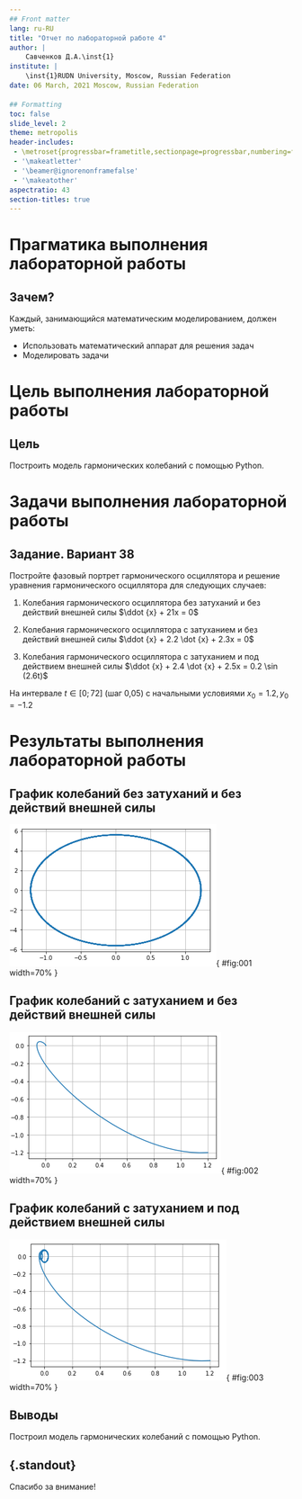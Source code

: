 ```yaml
---
## Front matter
lang: ru-RU
title: "Отчет по лабораторной работе 4"
author: |
	Савченков Д.А.\inst{1}
institute: |
	\inst{1}RUDN University, Moscow, Russian Federation
date: 06 March, 2021 Moscow, Russian Federation

## Formatting
toc: false
slide_level: 2
theme: metropolis
header-includes: 
 - \metroset{progressbar=frametitle,sectionpage=progressbar,numbering=fraction}
 - '\makeatletter'
 - '\beamer@ignorenonframefalse'
 - '\makeatother'
aspectratio: 43
section-titles: true
---
```


# **Прагматика выполнения лабораторной работы**

## Зачем?

Каждый, занимающийся математическим моделированием, должен уметь:

* Использовать математический аппарат для решения задач
* Моделировать задачи

# **Цель выполнения лабораторной работы**

## Цель

Построить модель гармонических колебаний с помощью Python.

# **Задачи выполнения лабораторной работы**

## Задание. Вариант 38

Постройте фазовый портрет гармонического осциллятора и решение уравнения гармонического осциллятора для следующих случаев:

1. Колебания гармонического осциллятора без затуханий и без действий внешней силы $\ddot {x} + 21x = 0$

2. Колебания гармонического осциллятора c затуханием и без действий внешней силы $\ddot {x} + 2.2 \dot {x} + 2.3x = 0$

3. Колебания гармонического осциллятора c затуханием и под действием внешней силы $\ddot {x} + 2.4 \dot {x} + 2.5x = 0.2 \sin (2.6t)$

На интервале $t \in [0; 72]$ (шаг 0,05) с начальными условиями $x_0 = 1.2, y_0 = -1.2$

# **Результаты выполнения лабораторной работы**

## График колебаний без затуханий и без действий внешней силы

![](image/1.png){ #fig:001 width=70% } 

## График колебаний c затуханием и без действий внешней силы

![](image/2.png){ #fig:002 width=70% }

## График колебаний c затуханием и под действием внешней силы

![](image/3.png){ #fig:003 width=70% }

## Выводы

Построил модель гармонических колебаний с помощью Python.

## {.standout}

Спасибо за внимание!
